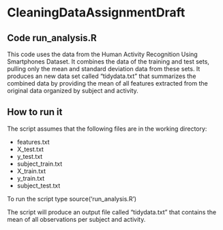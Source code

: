 # CleaningDataAssignmentDraft

## Code run_analysis.R
This code uses the data from the Human Activity Recognition Using Smartphones Dataset. It combines the data of the training and test sets, pulling only the mean and standard deviation data from these sets. It produces an new data set called “tidydata.txt” that summarizes the combined data by providing the mean of all features extracted from the original data organized by subject and activity.

## How to run it
The script assumes that the following files are in the working directory:

* features.txt
* X_test.txt
* y_test.txt
* subject_train.txt
* X_train.txt
* y_train.txt
* subject_test.txt

To run the script type 
source(‘run_analysis.R’)

The script will produce an output file called “tidydata.txt” that contains the mean of all observations per subject and activity.


